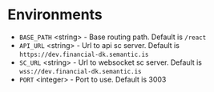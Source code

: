 # Environments

- `BASE_PATH` \<string> - Base routing path. Default is `/react`
- `API_URL` \<string> - Url to api sc server. Default is `https://dev.financial-dk.semantic.is`
- `SC_URL` \<string> - Url to websocket sc server. Default is `wss://dev.financial-dk.semantic.is`
- `PORT` \<integer> - Port to use. Default is 3003
